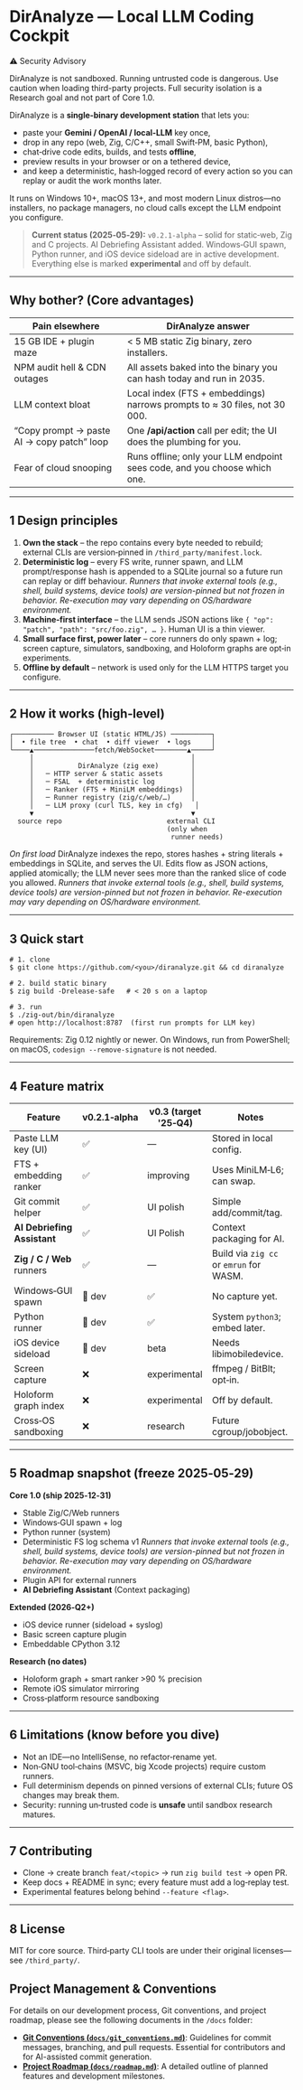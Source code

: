 # DirAnalyze — Local LLM Coding Cockpit

⚠️ Security Advisory

DirAnalyze is not sandboxed. Running untrusted code is dangerous. Use caution when loading third-party projects. Full security isolation is a Research goal and not part of Core 1.0.

DirAnalyze is a **single‑binary development station** that lets you:

* paste your **Gemini / OpenAI / local‑LLM** key once,
* drop in any repo (web, Zig, C/C++, small Swift‑PM, basic Python),
* chat‑drive code edits, builds, and tests **offline**,
* preview results in your browser or on a tethered device,
* and keep a deterministic, hash‑logged record of every action so you can replay or audit the work months later.

It runs on Windows 10+, macOS 13+, and most modern Linux distros—no installers, no package managers, no cloud calls except the LLM endpoint you configure.

> **Current status (2025‑05‑29):** `v0.2.1‑alpha` – solid for static‑web, Zig and C projects. AI Debriefing Assistant added. Windows‑GUI spawn, Python runner, and iOS device sideload are in active development. Everything else is marked **experimental** and off by default.

---

## Why bother?  (Core advantages)

| Pain elsewhere                             | DirAnalyze answer                                                         |
| ------------------------------------------ | ------------------------------------------------------------------------- |
| 15 GB IDE + plugin maze                    | < 5 MB static Zig binary, zero installers.                                |
| NPM audit hell & CDN outages               | All assets baked into the binary you can hash today and run in 2035.      |
| LLM context bloat                          | Local index (FTS + embeddings) narrows prompts to ≈ 30 files, not 30 000. |
| “Copy prompt → paste AI → copy patch” loop | One **/api/action** call per edit; the UI does the plumbing for you.      |
| Fear of cloud snooping                     | Runs offline; only your LLM endpoint sees code, and you choose which one. |

---

## 1  Design principles

1. **Own the stack** – the repo contains every byte needed to rebuild; external CLIs are version‑pinned in `/third_party/manifest.lock`.
2. **Deterministic log** – every FS write, runner spawn, and LLM prompt/response hash is appended to a SQLite journal so a future run can replay or diff behaviour. *Runners that invoke external tools (e.g., shell, build systems, device tools) are version-pinned but not frozen in behavior. Re-execution may vary depending on OS/hardware environment.*
3. **Machine‑first interface** – the LLM sends JSON actions like `{ "op": "patch", "path": "src/foo.zig", … }`.  Human UI is a thin viewer.
4. **Small surface first, power later** – core runners do only spawn + log; screen capture, simulators, sandboxing, and Holoform graphs are opt‑in experiments.
5. **Offline by default** – network is used only for the LLM HTTPS target you configure.

---

## 2  How it works (high‑level)

```
┌────────── Browser UI (static HTML/JS) ──────────┐
│  • file tree  • chat  • diff viewer  • logs     │
└────▲───────────────fetch/WebSocket────────▲─────┘
     │                                       │
     │           DirAnalyze (zig exe)        │
     │   ─ HTTP server & static assets       │
     │   ─ FSAL  + deterministic log         │
     │   ─ Ranker (FTS + MiniLM embeddings)  │
     │   ─ Runner registry (zig/c/web/…)     │
     │   ─ LLM proxy (curl TLS, key in cfg)   │
     ▼                                       ▼
  source repo                          external CLI
                                       (only when
                                        runner needs)
```

*On first load* DirAnalyze indexes the repo, stores hashes + string literals + embeddings in SQLite, and serves the UI.  Edits flow as JSON actions, applied atomically; the LLM never sees more than the ranked slice of code you allowed. *Runners that invoke external tools (e.g., shell, build systems, device tools) are version-pinned but not frozen in behavior. Re-execution may vary depending on OS/hardware environment.*


---

## 3  Quick start

```
# 1. clone
$ git clone https://github.com/<you>/diranalyze.git && cd diranalyze

# 2. build static binary
$ zig build -Drelease-safe   # < 20 s on a laptop

# 3. run
$ ./zig-out/bin/diranalyze
# open http://localhost:8787  (first run prompts for LLM key)
```

Requirements: Zig 0.12 nightly or newer.  On Windows, run from PowerShell; on macOS, `codesign --remove-signature` is not needed.

---

## 4  Feature matrix

| Feature                   | v0.2.1‑alpha | v0.3 (target '25‑Q4) | Notes                                   |
| ------------------------- | ------------ | -------------------- | --------------------------------------- |
| Paste LLM key (UI)        | ✅            | —                    | Stored in local config.                 |
| FTS + embedding ranker    | ✅            | improving            | Uses MiniLM‑L6; can swap.               |
| Git commit helper         | ✅            | UI polish            | Simple add/commit/tag.                  |
| **AI Debriefing Assistant** | ✅          | UI Polish            | Context packaging for AI.               |
| **Zig / C / Web** runners | ✅            | —                    | Build via `zig cc` or `emrun` for WASM. |
| Windows‑GUI spawn         | 🔄 dev       | ✅                    | No capture yet.                         |
| Python runner             | 🔄 dev       | ✅                    | System `python3`; embed later.          |
| iOS device sideload       | 🔄 dev       | beta                 | Needs libimobiledevice.                 |
| Screen capture            | ❌            | experimental         | ffmpeg / BitBlt; opt‑in.                |
| Holoform graph index      | ❌            | experimental         | Off by default.                         |
| Cross‑OS sandboxing       | ❌            | research             | Future cgroup/jobobject.                |

---

## 5  Roadmap snapshot (freeze 2025‑05‑29)

**Core 1.0 (ship 2025‑12‑31)**

* Stable Zig/C/Web runners
* Windows‑GUI spawn + log
* Python runner (system)
* Deterministic FS log schema v1 *Runners that invoke external tools (e.g., shell, build systems, device tools) are version-pinned but not frozen in behavior. Re-execution may vary depending on OS/hardware environment.*
* Plugin API for external runners
* **AI Debriefing Assistant** (Context packaging)

**Extended (2026‑Q2+)**

* iOS device runner (sideload + syslog)
* Basic screen capture plugin
* Embeddable CPython 3.12

**Research (no dates)**

* Holoform graph + smart ranker >90 % precision
* Remote iOS simulator mirroring
* Cross‑platform resource sandboxing

---

## 6  Limitations (know before you dive)

* Not an IDE—no IntelliSense, no refactor‑rename yet.
* Non‑GNU tool‑chains (MSVC, big Xcode projects) require custom runners.
* Full determinism depends on pinned versions of external CLIs; future OS changes may break them.
* Security: running un‑trusted code is **unsafe** until sandbox research matures.

---

## 7  Contributing

* Clone → create branch `feat/<topic>` → run `zig build test` → open PR.
* Keep docs + README in sync; every feature must add a log‑replay test.
* Experimental features belong behind `--feature <flag>`.

---

## 8  License

MIT for core source.  Third‑party CLI tools are under their original licenses—see `/third_party/`.

## Project Management & Conventions

For details on our development process, Git conventions, and project roadmap, please see the following documents in the `/docs` folder:

*   [**Git Conventions (`docs/git_conventions.md`)**](./docs/git_conventions.md): Guidelines for commit messages, branching, and pull requests. Essential for contributors and for AI-assisted commit generation.
*   [**Project Roadmap (`docs/roadmap.md`)**](./docs/roadmap.md): A detailed outline of planned features and development milestones.